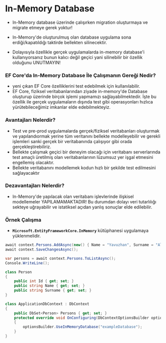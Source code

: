 ﻿# In-Memory Database


- In-Memory database üzerinde çalışırken migration oluşturmaya ve migrate etmeye gerek yoktur!

- In-Memory'de oluşturulmuş olan database uygulama sona erdiği/kapatıldığı taktirde bellekten silinecektir.

- Dolayısıyla özellikle gerçek uygulamalarda in-memory database'i kullanıyorsanız bunun kalıcı değil geçici yani silinebilir bir özellik olduğunu UNUTMAYIN!

### EF Core'da In-Memory Database İle Çalışmanın Gereği Nedir?
- yeni çıkan EF Core özelliklerini test edebilmek için kullanılabilir. 
- EF Core, fiziksel veritabanlarından ziyade in-memory'de Database oluşturup üzerinde birçok işlemi yapmamızı sağlayabilmektedir. İşte bu özellik ile gerçek uygulamaların dışında test gibi operasyonları hızlıca yürütebileceğimiz imkanlar elde edebilmekteyiz.

### Avantajları Nelerdir?
- Test ve pre-prod uygulamalarda gerçek/fiziksel veritabanları oluşturmak ve yapılandıormak yerine tüm veritanını bellekte modelleyebilir ve gerekli işlemleri sanki gerçek bir veritabanında çalışıyor gibi orada gerçekleştirebiliriz.
- Bellekte çalışmak geçici bir deneyim olacağı için veritabanı serverlarında test amaçlı üretilmiş olan veritabanlarının lüzumsuz yer işgal etmesini engellemiş olacaktır.
- Bellekte veritabanını modellemek kodun hızlı bir şekilde test edilmesini sağlayacaktır

### Dezavantajları Nelerdir?
- In-Memory'de yapılacak olan veritabanı işlevlerinde ilişkisel modellemeler YAPILAMAMAKTADIR! Bu durumdan dolayı veri tutarlılığı sekteye uğrayabilir ve istatiksel açıdan yanlış sonuçlar elde edilebilir.

### Örnek Çalışma
- **`Microsoft.EntityFrameworkCore.InMemory`** kütüphanesi uygulamaya yüklenmelidir.
```csharp
await context.Persons.AddAsync(new() { Name = "Yavuzhan", Surname = "Albayrak" });
await context.SaveChangesAsync();

var persons = await context.Persons.ToListAsync();
Console.WriteLine();
```
```csharp
class Person
{
    public int Id { get; set; }
    public string Name { get; set; }
    public string Surname { get; set; }
}

class ApplicationDbContext : DbContext
{
    public DbSet<Person> Persons { get; set; }
    protected override void OnConfiguring(DbContextOptionsBuilder optionsBuilder)
    {
        optionsBuilder.UseInMemoryDatabase("exampleDatabase");
    }
}
```

